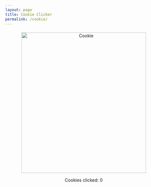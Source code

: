 ```yaml
---
layout: page
title: Cookie Clicker
permalink: /cookie/
---
```

<!-- Cookie Clicker Game -->
<div id="cookie-game-container" style="text-align: center; margin-top: 20px;">
  <img id="cookie" src="{{site.baseurl}}/images/cookie.png" alt="Cookie" style="cursor: pointer;" width="400px" height="450px">
  <p>Cookies clicked: <span id="counter">0</span></p>
  <audio id="cookie-sound" src="sound/cookie.mp3" preload="auto"></audio>
</div>

<script>
  let counter = 0;
  let cookieSound = new Audio('../sound/cookie.mp3')
  document.getElementById('cookie').addEventListener('click', function() {
    counter++;
    document.getElementById('counter').textContent = counter;
    cookieSound.play();
  });
</script>


